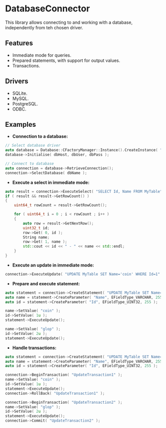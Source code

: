 DatabaseConnector
=================

This library allows connecting to and working with a database, independently from teh chosen driver.

Features
-------

- Immediate mode for queries.
- Prepared statements, with support for output values.
- Transactions.

Drivers
-------

- SQLite.
- MySQL.
- PostgreSQL.
- ODBC.


Examples
--------
- **Connection to a database:**
```cpp
// Select database driver
auto database = Database::CFactoryManager::Instance().CreateInstance( "Database.MySql" );
database->Initialise( dbHost, dbUser, dbPass );

// Connect to database
auto connection = database->RetrieveConnection();
connection->SelectDatabase( dbName );
```

- **Execute a select in immediate mode:**
```cpp
auto result = connection->ExecuteSelect( "SELECT Id, Name FROM MyTable" );
if ( result && result->GetRowCount() )
{
	uint64_t rowCount = result->GetRowCount();

	for ( uint64_t i = 0 ; i < rowCount ; i++ )
	{
		auto row = result->GetNextRow();
		uint32_t id;
		row->Get( 0, id );
		String name;
		row->Get( 1, name );
		std::cout << id << " - " << name << std::endl;
	}
}
```

- **Execute an update in immediate mode:**
```cpp
connection->ExecuteUpdate( "UPDATE MyTable SET Name='coin' WHERE Id=1" );
```

- **Prepare and execute statement:**
```cpp
auto statement = connection->CreateStatement( "UPDATE MyTable SET Name=? WHERE Id=?" );
auto name = statement->CreateParameter( "Name", EFieldType_VARCHAR, 255 );
auto id = statement->CreateParameter( "Id", EFieldType_UINT32, 255 );

name->SetValue( "coin" );
id->SetValue( 1u );
statement->ExecuteUpdate();

name->SetValue( "glop" );
id->SetValue( 2u );
statement->ExecuteUpdate();
```

- **Handle transactions:**
```cpp
auto statement = connection->CreateStatement( "UPDATE MyTable SET Name=? WHERE Id=?" );
auto name = statement->CreateParameter( "Name", EFieldType_VARCHAR, 255 );
auto id = statement->CreateParameter( "Id", EFieldType_UINT32, 255 );

connection->BeginTransaction( "UpdateTransaction1" );
name->SetValue( "coin" );
id->SetValue( 1u );
statement->ExecuteUpdate();
connection->RollBack( "UpdateTransaction1" );

connection->BeginTransaction( "UpdateTransaction2" );
name->SetValue( "glop" );
id->SetValue( 2u );
statement->ExecuteUpdate();
connection->Commit( "UpdateTransaction2" );
```
